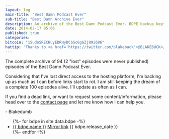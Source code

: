 ```yaml
---
layout: log
main-title: "Best Damn Podcast Ever"
sub-title: "Best Damn Archive Ever"
description: An archive of the Best Damn Podcast Ever. BDPE backup kept for the enlightenment of the alien overlords. Blake Buck holds all copyright. Posted for archival purposes only.
date: 2014-02-17 05:06
published: true
categories: 
bitcoin: "1SudoSRECHuyEDRHyDCbScGgGZj89i686"
hattip: "Thanks to <a href='https://twitter.com/blakebuck'>@BLAKEBUCK</a>, <a href='https://twitter.com/willrmiller'>@WillRMiller</a> and <a href='https://twitter.com/dojotron_jt'>@dojotron_jt</a> for bringing the HEAT" 
---
```


The complete archive of 94 (2 "lost" episodes were never published) episodes of the Best Damn Podcast Ever. 

Considering that I've lost direct access to the hosting platform, I'm backing up as much as I can before links start to rot. I am still keeping the dream of a complete 100 episodes alive. I'll update as often as I can.

If you find a dead link, or want to request some content/information, please head over to the [contact page](https://sush.us/contact/) and let me know how I can help you.

\- Blakedumb

<ul>
{%- for bdpe in site.data.bdpe -%}
	<li>
		<a href="{{ bdpe.original_link }}">{{ bdpe.name }}</a>
		<a href="{{ bdpe.archive_link }}">Mirror link</a> 
		{{ bdpe.release_date }}
	</li>
{%- endfor -%}
</ul>